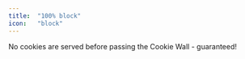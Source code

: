 ```yaml
---
title:  "100% block"
icon:   "block"
---
```


No cookies are served before passing the Cookie Wall - guaranteed!